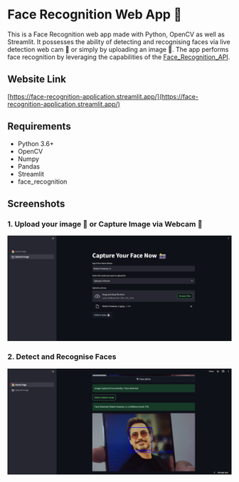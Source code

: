 # __Face Recognition Web App 📸__
  This is a Face Recognition web app made with Python, OpenCV as well as Streamlit. It possesses the ability of detecting and recognising faces via live detection web cam 📸 or simply by uploading an image 📂. The app performs face recognition by leveraging the capabilities of the [Face_Recognition_API](https://github.com/ageitgey/face_recognition).

## __Website Link__
[https://face-recognition-application.streamlit.app/](https://face-recognition-application.streamlit.app/)

## __Requirements__
- Python 3.6+
- OpenCV
- Numpy
- Pandas
- Streamlit
- face_recognition

## __Screenshots__
### 1. Upload your image 📂 or Capture Image via Webcam 📸
<img src="assets/capture.png">
<br>

### 2. Detect and Recognise Faces
<img src="assets/detect.png">
<br>